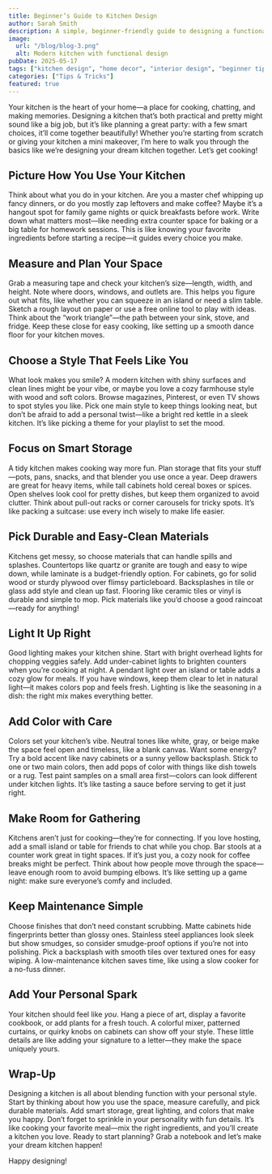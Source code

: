 ```yaml
---
title: Beginner’s Guide to Kitchen Design
author: Sarah Smith
description: A simple, beginner-friendly guide to designing a functional and stylish kitchen that suits your lifestyle and tastes.
image:
  url: "/blog/blog-3.png"
  alt: Modern kitchen with functional design
pubDate: 2025-05-17
tags: ["kitchen design", "home decor", "interior design", "beginner tips"]
categories: ["Tips & Tricks"]
featured: true
---
```


Your kitchen is the heart of your home—a place for cooking, chatting, and making memories. Designing a kitchen that’s both practical and pretty might sound like a big job, but it’s like planning a great party: with a few smart choices, it’ll come together beautifully! Whether you’re starting from scratch or giving your kitchen a mini makeover, I’m here to walk you through the basics like we’re designing your dream kitchen together. Let’s get cooking!

## Picture How You Use Your Kitchen

Think about what you do in your kitchen. Are you a master chef whipping up fancy dinners, or do you mostly zap leftovers and make coffee? Maybe it’s a hangout spot for family game nights or quick breakfasts before work. Write down what matters most—like needing extra counter space for baking or a big table for homework sessions. This is like knowing your favorite ingredients before starting a recipe—it guides every choice you make.

## Measure and Plan Your Space

Grab a measuring tape and check your kitchen’s size—length, width, and height. Note where doors, windows, and outlets are. This helps you figure out what fits, like whether you can squeeze in an island or need a slim table. Sketch a rough layout on paper or use a free online tool to play with ideas. Think about the “work triangle”—the path between your sink, stove, and fridge. Keep these close for easy cooking, like setting up a smooth dance floor for your kitchen moves.

## Choose a Style That Feels Like You

What look makes you smile? A modern kitchen with shiny surfaces and clean lines might be your vibe, or maybe you love a cozy farmhouse style with wood and soft colors. Browse magazines, Pinterest, or even TV shows to spot styles you like. Pick one main style to keep things looking neat, but don’t be afraid to add a personal twist—like a bright red kettle in a sleek kitchen. It’s like picking a theme for your playlist to set the mood.

## Focus on Smart Storage

A tidy kitchen makes cooking way more fun. Plan storage that fits your stuff—pots, pans, snacks, and that blender you use once a year. Deep drawers are great for heavy items, while tall cabinets hold cereal boxes or spices. Open shelves look cool for pretty dishes, but keep them organized to avoid clutter. Think about pull-out racks or corner carousels for tricky spots. It’s like packing a suitcase: use every inch wisely to make life easier.

## Pick Durable and Easy-Clean Materials

Kitchens get messy, so choose materials that can handle spills and splashes. Countertops like quartz or granite are tough and easy to wipe down, while laminate is a budget-friendly option. For cabinets, go for solid wood or sturdy plywood over flimsy particleboard. Backsplashes in tile or glass add style and clean up fast. Flooring like ceramic tiles or vinyl is durable and simple to mop. Pick materials like you’d choose a good raincoat—ready for anything!

## Light It Up Right

Good lighting makes your kitchen shine. Start with bright overhead lights for chopping veggies safely. Add under-cabinet lights to brighten counters when you’re cooking at night. A pendant light over an island or table adds a cozy glow for meals. If you have windows, keep them clear to let in natural light—it makes colors pop and feels fresh. Lighting is like the seasoning in a dish: the right mix makes everything better.

## Add Color with Care

Colors set your kitchen’s vibe. Neutral tones like white, gray, or beige make the space feel open and timeless, like a blank canvas. Want some energy? Try a bold accent like navy cabinets or a sunny yellow backsplash. Stick to one or two main colors, then add pops of color with things like dish towels or a rug. Test paint samples on a small area first—colors can look different under kitchen lights. It’s like tasting a sauce before serving to get it just right.

## Make Room for Gathering

Kitchens aren’t just for cooking—they’re for connecting. If you love hosting, add a small island or table for friends to chat while you chop. Bar stools at a counter work great in tight spaces. If it’s just you, a cozy nook for coffee breaks might be perfect. Think about how people move through the space—leave enough room to avoid bumping elbows. It’s like setting up a game night: make sure everyone’s comfy and included.

## Keep Maintenance Simple

Choose finishes that don’t need constant scrubbing. Matte cabinets hide fingerprints better than glossy ones. Stainless steel appliances look sleek but show smudges, so consider smudge-proof options if you’re not into polishing. Pick a backsplash with smooth tiles over textured ones for easy wiping. A low-maintenance kitchen saves time, like using a slow cooker for a no-fuss dinner.

## Add Your Personal Spark

Your kitchen should feel like _you_. Hang a piece of art, display a favorite cookbook, or add plants for a fresh touch. A colorful mixer, patterned curtains, or quirky knobs on cabinets can show off your style. These little details are like adding your signature to a letter—they make the space uniquely yours.

## Wrap-Up

Designing a kitchen is all about blending function with your personal style. Start by thinking about how you use the space, measure carefully, and pick durable materials. Add smart storage, great lighting, and colors that make you happy. Don’t forget to sprinkle in your personality with fun details. It’s like cooking your favorite meal—mix the right ingredients, and you’ll create a kitchen you love. Ready to start planning? Grab a notebook and let’s make your dream kitchen happen!

Happy designing!
